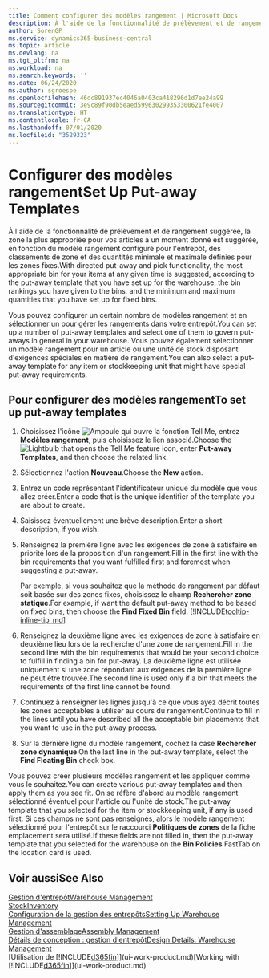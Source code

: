 ```yaml
---
title: Comment configurer des modèles rangement | Microsoft Docs
description: À l'aide de la fonctionnalité de prélèvement et de rangement suggérée, la zone la plus appropriée pour vos articles à un moment donné est suggérée, en fonction du modèle rangement configuré pour l'entrepôt, des classements de zone et des quantités minimale et maximale définies pour les zones fixes.
author: SorenGP
ms.service: dynamics365-business-central
ms.topic: article
ms.devlang: na
ms.tgt_pltfrm: na
ms.workload: na
ms.search.keywords: ''
ms.date: 06/24/2020
ms.author: sgroespe
ms.openlocfilehash: 46dc891937ec4046a0403ca418296d1d7ee24a99
ms.sourcegitcommit: 3e9c89f90db5eaed599630299353300621fe4007
ms.translationtype: HT
ms.contentlocale: fr-CA
ms.lasthandoff: 07/01/2020
ms.locfileid: "3529323"
---
```

# <a name="set-up-put-away-templates"></a><span data-ttu-id="94cb2-103">Configurer des modèles rangement</span><span class="sxs-lookup"><span data-stu-id="94cb2-103">Set Up Put-away Templates</span></span>

<span data-ttu-id="94cb2-104">À l'aide de la fonctionnalité de prélèvement et de rangement suggérée, la zone la plus appropriée pour vos articles à un moment donné est suggérée, en fonction du modèle rangement configuré pour l'entrepôt, des classements de zone et des quantités minimale et maximale définies pour les zones fixes.</span><span class="sxs-lookup"><span data-stu-id="94cb2-104">With directed put-away and pick functionality, the most appropriate bin for your items at any given time is suggested, according to the put-away template that you have set up for the warehouse, the bin rankings you have given to the bins, and the minimum and maximum quantities that you have set up for fixed bins.</span></span>  

<span data-ttu-id="94cb2-105">Vous pouvez configurer un certain nombre de modèles rangement et en sélectionner un pour gérer les rangements dans votre entrepôt.</span><span class="sxs-lookup"><span data-stu-id="94cb2-105">You can set up a number of put-away templates and select one of them to govern put-aways in general in your warehouse.</span></span> <span data-ttu-id="94cb2-106">Vous pouvez également sélectionner un modèle rangement pour un article ou une unité de stock disposant d'exigences spéciales en matière de rangement.</span><span class="sxs-lookup"><span data-stu-id="94cb2-106">You can also select a put-away template for any item or stockkeeping unit that might have special put-away requirements.</span></span>  

## <a name="to-set-up-put-away-templates"></a><span data-ttu-id="94cb2-107">Pour configurer des modèles rangement</span><span class="sxs-lookup"><span data-stu-id="94cb2-107">To set up put-away templates</span></span>

1. <span data-ttu-id="94cb2-108">Choisissez l'icône ![Ampoule qui ouvre la fonction Tell Me](media/ui-search/search_small.png "Dites-moi ce que vous voulez faire"), entrez **Modèles rangement**, puis choisissez le lien associé.</span><span class="sxs-lookup"><span data-stu-id="94cb2-108">Choose the ![Lightbulb that opens the Tell Me feature](media/ui-search/search_small.png "Tell me what you want to do") icon, enter **Put-away Templates**, and then choose the related link.</span></span>  
2. <span data-ttu-id="94cb2-109">Sélectionnez l'action **Nouveau**.</span><span class="sxs-lookup"><span data-stu-id="94cb2-109">Choose the **New** action.</span></span>  
3. <span data-ttu-id="94cb2-110">Entrez un code représentant l'identificateur unique du modèle que vous allez créer.</span><span class="sxs-lookup"><span data-stu-id="94cb2-110">Enter a code that is the unique identifier of the template you are about to create.</span></span>  
4. <span data-ttu-id="94cb2-111">Saisissez éventuellement une brève description.</span><span class="sxs-lookup"><span data-stu-id="94cb2-111">Enter a short description, if you wish.</span></span>  
5. <span data-ttu-id="94cb2-112">Renseignez la première ligne avec les exigences de zone à satisfaire en priorité lors de la proposition d'un rangement.</span><span class="sxs-lookup"><span data-stu-id="94cb2-112">Fill in the first line with the bin requirements that you want fulfilled first and foremost when suggesting a put-away.</span></span>

    <span data-ttu-id="94cb2-113">Par exemple, si vous souhaitez que la méthode de rangement par défaut soit basée sur des zones fixes, choisissez le champ **Rechercher zone statique**.</span><span class="sxs-lookup"><span data-stu-id="94cb2-113">For example, if want the default put-away method to be based on fixed bins, then choose the **Find Fixed Bin** field.</span></span> [!INCLUDE[tooltip-inline-tip_md](includes/tooltip-inline-tip_md.md)]  
6. <span data-ttu-id="94cb2-114">Renseignez la deuxième ligne avec les exigences de zone à satisfaire en deuxième lieu lors de la recherche d'une zone de rangement.</span><span class="sxs-lookup"><span data-stu-id="94cb2-114">Fill in the second line with the bin requirements that would be your second choice to fulfill in finding a bin for put-away.</span></span> <span data-ttu-id="94cb2-115">La deuxième ligne est utilisée uniquement si une zone répondant aux exigences de la première ligne ne peut être trouvée.</span><span class="sxs-lookup"><span data-stu-id="94cb2-115">The second line is used only if a bin that meets the requirements of the first line cannot be found.</span></span>  
7. <span data-ttu-id="94cb2-116">Continuez à renseigner les lignes jusqu'à ce que vous ayez décrit toutes les zones acceptables à utiliser au cours du rangement.</span><span class="sxs-lookup"><span data-stu-id="94cb2-116">Continue to fill in the lines until you have described all the acceptable bin placements that you want to use in the put-away process.</span></span>  
8. <span data-ttu-id="94cb2-117">Sur la dernière ligne du modèle rangement, cochez la case **Rechercher zone dynamique**.</span><span class="sxs-lookup"><span data-stu-id="94cb2-117">On the last line in the put-away template, select the **Find Floating Bin** check box.</span></span>  

<span data-ttu-id="94cb2-118">Vous pouvez créer plusieurs modèles rangement et les appliquer comme vous le souhaitez.</span><span class="sxs-lookup"><span data-stu-id="94cb2-118">You can create various put-away templates and then apply them as you see fit.</span></span> <span data-ttu-id="94cb2-119">On se réfère d'abord au modèle rangement sélectionné éventuel pour l'article ou l'unité de stock.</span><span class="sxs-lookup"><span data-stu-id="94cb2-119">The put-away template that you selected for the item or stockkeeping unit, if any is used first.</span></span> <span data-ttu-id="94cb2-120">Si ces champs ne sont pas renseignés, alors le modèle rangement sélectionné pour l'entrepôt sur le raccourci **Politiques de zones** de la fiche emplacement sera utilisé.</span><span class="sxs-lookup"><span data-stu-id="94cb2-120">If these fields are not filled in, then the put-away template that you selected for the warehouse on the **Bin Policies** FastTab on the location card is used.</span></span>  

## <a name="see-also"></a><span data-ttu-id="94cb2-121">Voir aussi</span><span class="sxs-lookup"><span data-stu-id="94cb2-121">See Also</span></span>

[<span data-ttu-id="94cb2-122">Gestion d'entrepôt</span><span class="sxs-lookup"><span data-stu-id="94cb2-122">Warehouse Management</span></span>](warehouse-manage-warehouse.md)  
[<span data-ttu-id="94cb2-123">Stock</span><span class="sxs-lookup"><span data-stu-id="94cb2-123">Inventory</span></span>](inventory-manage-inventory.md)  
[<span data-ttu-id="94cb2-124">Configuration de la gestion des entrepôts</span><span class="sxs-lookup"><span data-stu-id="94cb2-124">Setting Up Warehouse Management</span></span>](warehouse-setup-warehouse.md)  
[<span data-ttu-id="94cb2-125">Gestion d'assemblage</span><span class="sxs-lookup"><span data-stu-id="94cb2-125">Assembly Management</span></span>](assembly-assemble-items.md)  
[<span data-ttu-id="94cb2-126">Détails de conception : gestion d'entrepôt</span><span class="sxs-lookup"><span data-stu-id="94cb2-126">Design Details: Warehouse Management</span></span>](design-details-warehouse-management.md)  
<span data-ttu-id="94cb2-127">[Utilisation de [!INCLUDE[d365fin](includes/d365fin_md.md)]](ui-work-product.md)</span><span class="sxs-lookup"><span data-stu-id="94cb2-127">[Working with [!INCLUDE[d365fin](includes/d365fin_md.md)]](ui-work-product.md)</span></span>  
